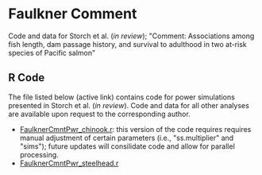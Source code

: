 # Faulkner Comment
Code and data for Storch et al. (*in review*); "Comment: Associations among fish length, dam passage history, and survival to adulthood in two at-risk species of Pacific salmon" 

## R Code
The file listed below (active link) contains code for power simulations presented in Storch et al. (*in review*).  Code and data for all other analyses are available upon request to the corresponding author.

* [FaulknerCmntPwr_chinook.r](https://github.com/FishPC/FaulknerReview/blob/main/readmetest):  this version of the code requires requires manual adjustment of certain parameters (i.e., "ss.multiplier" and "sims"); future updates will consilidate code and allow for parallel processing.
* [FaulknerCmntPwr_steelhead.r](https://github.com/FishPC/FaulknerReview/blob/main/readmetest)
